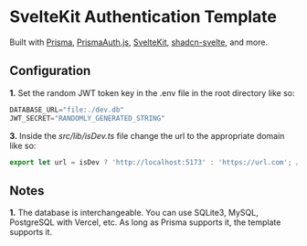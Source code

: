 # SvelteKit Authentication Template
Built with [Prisma](https://github.com/prisma/prisma), [PrismaAuth.js](https://github.com/aidan-neel/PrismaAuth.js), [SvelteKit](https://github.com/sveltejs/kit), [shadcn-svelte](https://github.com/huntabyte/shadcn-svelte), and more.

## Configuration
**1.** Set the random JWT token key in the .env file in the root directory like so:
```javascript
DATABASE_URL="file:./dev.db"
JWT_SECRET="RANDOMLY_GENERATED_STRING"
```

**3.** Inside the *src/lib/isDev.ts* file change the url to the appropriate domain like so:
```javascript
export let url = isDev ? 'http://localhost:5173' : 'https://url.com'; // Change this to your own url
```

## Notes
**1.** The database is interchangeable. You can use SQLite3, MySQL, PostgreSQL with Vercel, etc. As long as Prisma supports it, the template supports it.
